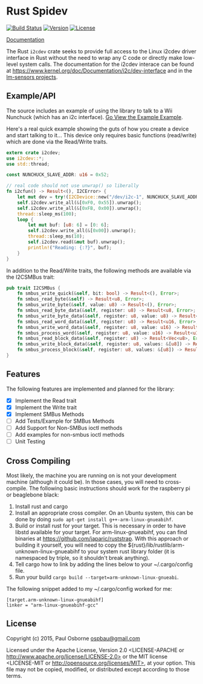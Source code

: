Rust Spidev
===========

[![Build Status](https://img.shields.io/travis/posborne/rust-i2cdev.svg)](https://travis-ci.org/posborne/rust-i2cdev)
[![Version](https://img.shields.io/crates/v/i2cdev.svg)](https://crates.io/crates/i2cdev)
[![License](https://img.shields.io/crates/l/i2cdev.svg)](https://github.com/posborne/rust-i2cdev/blob/master/README.md#license)

[Documentation](https://posborne.github.io/rust-i2cdev)

The Rust `i2cdev` crate seeks to provide full access to the Linux i2cdev
driver interface in Rust without the need to wrap any C code or directly make
low-level system calls.  The documentation for the i2cdev interace can
be found at https://www.kernel.org/doc/Documentation/i2c/dev-interface and
in the [lm-sensors projects](http://www.lm-sensors.org/).

Example/API
-----------

The source includes an example of using the library to talk to a Wii
Nunchuck (which has an i2c interface).
[Go View the Example Example](https://github.com/posborne/rust-i2cdev/blob/master/examples/nunchuck.rs).

Here's a real quick example showing the guts of how you create a
device and start talking to it...  This device only requires basic
functions (read/write) which are done via the Read/Write traits.

```rust
extern crate i2cdev;
use i2cdev::*;
use std::thread;

const NUNCHUCK_SLAVE_ADDR: u16 = 0x52;

// real code should not use unwrap() so liberally
fn i2cfun() -> Result<(), I2CError> {
    let mut dev = try!(I2CDevice::new("/dev/i2c-1", NUNCHUCK_SLAVE_ADDR));
    self.i2cdev.write_all(&[0xF0, 0x55]).unwrap();
    self.i2cdev.write_all(&[0xFB, 0x00]).unwrap();
    thread::sleep_ms(100);
    loop {
        let mut buf: [u8: 6] = [0: 6];
        self.i2cdev.write_all(&[0x00]).unwrap();
        thread::sleep_ms(10);
        self.i2cdev.read(&mut buf).unwrap();
        println!("Reading: {:?}", buf); 
    }
}
```

In addition to the Read/Write traits, the following methods are
available via the I2CSMBus trait:

```rust
pub trait I2CSMBus {
    fn smbus_write_quick(&self, bit: bool) -> Result<(), Error>;
    fn smbus_read_byte(&self) -> Result<u8, Error>;
    fn smbus_write_byte(&self, value: u8) -> Result<(), Error>;
    fn smbus_read_byte_data(&self, register: u8) -> Result<u8, Error>;
    fn smbus_write_byte_data(&self, register: u8, value: u8) -> Result<(), Error>;
    fn smbus_read_word_data(&self, register: u8) -> Result<u16, Error>;
    fn smbus_write_word_data(&self, register: u8, value: u16) -> Result<(), Error>;
    fn smbus_process_word(&self, register: u8, value: u16) -> Result<u16, Error>;
    fn smbus_read_block_data(&self, register: u8) -> Result<Vec<u8>, Error>;
    fn smbus_write_block_data(&self, register: u8, values: &[u8]) -> Result<(), Error>;
    fn smbus_process_block(&self, register: u8, values: &[u8]) -> Result<(), Error>;
}
```

Features
--------

The following features are implemented and planned for the library:

- [x] Implement the Read trait
- [x] Implement the Write trait
- [x] Implement SMBus Methods
- [ ] Add Tests/Example for SMBus Methods
- [ ] Add Support for Non-SMBus ioctl methods
- [ ] Add examples for non-smbus ioctl methods
- [ ] Unit Testing

Cross Compiling
---------------

Most likely, the machine you are running on is not your development
machine (although it could be).  In those cases, you will need to
cross-compile.  The following basic instructions should work for the
raspberry pi or beaglebone black:

1. Install rust and cargo
2. Install an appropriate cross compiler.  On an Ubuntu system, this
   can be done by doing `sudo apt-get install g++-arm-linux-gnueabihf`.
3. Build or install rust for your target.  This is necessary in order
   to have libstd available for your target.  For arm-linux-gnueabihf,
   you can find binaries at https://github.com/japaric/ruststrap.
   With this approach or building it yourself, you will need to copy
   the ${rust}/lib/rustlib/arm-unknown-linux-gnueabihf to your system
   rust library folder (it is namespaced by triple, so it shouldn't
   break anything).
4. Tell cargo how to link by adding the lines below to your
   ~/.cargo/config file.
5. Run your build `cargo build --target=arm-unknown-linux-gnueabi`.

The following snippet added to my ~/.cargo/config worked for me:

```
[target.arm-unknown-linux-gnueabihf]
linker = "arm-linux-gnueabihf-gcc"
```

License
-------

Copyright (c) 2015, Paul Osborne <ospbau@gmail.com>

Licensed under the Apache License, Version 2.0 <LICENSE-APACHE or
http://www.apache.org/license/LICENSE-2.0> or the MIT license
<LICENSE-MIT or http://opensource.org/licenses/MIT>, at your
option.  This file may not be copied, modified, or distributed
except according to those terms.
